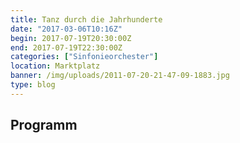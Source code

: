 ```yaml
---
title: Tanz durch die Jahrhunderte
date: "2017-03-06T10:16Z"
begin: 2017-07-19T20:30:00Z
end: 2017-07-19T22:30:00Z
categories: ["Sinfonieorchester"]
location: Marktplatz
banner: /img/uploads/2011-07-20-21-47-09-1883.jpg
type: blog
---
```

## Programm

